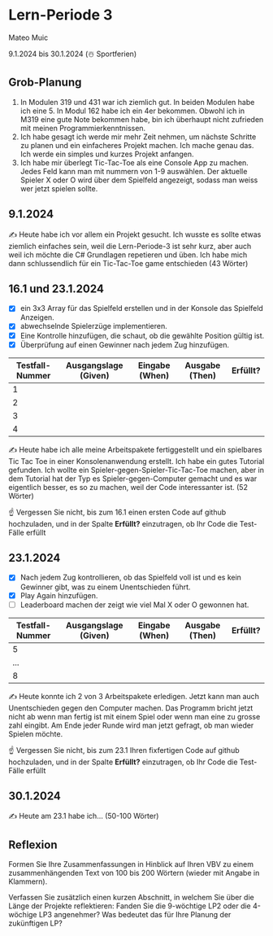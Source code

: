 # Lern-Periode 3

Mateo Muic

9.1.2024 bis 30.1.2024 (☃️ Sportferien)

## Grob-Planung

1.  In Modulen 319 und 431 war ich ziemlich gut. In beiden Modulen habe ich eine 5.  In Modul 162 habe ich ein 4er bekommen. Obwohl ich in M319 eine gute Note bekommen habe, bin ich überhaupt nicht zufrieden mit meinen Programmierkenntnissen. 
2. Ich habe gesagt ich werde mir mehr Zeit nehmen, um nächste Schritte zu planen und ein einfacheres Projekt machen. Ich mache genau das. Ich werde ein simples und kurzes Projekt anfangen. 
3. Ich habe mir überlegt Tic-Tac-Toe als eine Console App zu machen. Jedes Feld kann man mit nummern von 1-9 auswählen. Der aktuelle Spieler X oder O wird über dem Spielfeld angezeigt, sodass man weiss wer jetzt spielen sollte.


## 9.1.2024

✍️ Heute habe ich vor allem ein Projekt gesucht. Ich wusste es sollte etwas ziemlich einfaches sein, weil die Lern-Periode-3 ist sehr kurz, aber auch weil ich möchte die C# Grundlagen repetieren und üben. Ich habe mich dann schlussendlich für ein Tic-Tac-Toe game entschieden (43 Wörter)

## 16.1 und 23.1.2024

- [x] ein 3x3 Array für das Spielfeld erstellen und in der Konsole das Spielfeld Anzeigen.
- [x] abwechselnde Spielerzüge implementieren.
- [x] Eine Kontrolle hinzufügen, die schaut, ob die gewählte Position gültig ist.
- [x] Überprüfung auf einen Gewinner nach jedem Zug hinzufügen.

| Testfall-Nummer | Ausgangslage (Given) | Eingabe (When) | Ausgabe (Then) | Erfüllt? |
| -------------- | -------------------- | -------------- | -------------- | -------- |
| 1              |                      |                |                |          |
| 2              |                      |                |                |          |
| 3              |                      |                |                |          |
| 4              |                      |                |                |          |

✍️ Heute habe ich alle meine Arbeitspakete fertiggestellt und ein spielbares Tic Tac Toe in einer Konsolenanwendung erstellt. Ich habe ein gutes Tutorial gefunden. Ich wollte ein Spieler-gegen-Spieler-Tic-Tac-Toe machen, aber in dem Tutorial hat der Typ es Spieler-gegen-Computer gemacht und es war eigentlich besser, es so zu machen, weil der Code interessanter ist. (52 Wörter)

☝️ Vergessen Sie nicht, bis zum 16.1 einen ersten Code auf github hochzuladen, und in der Spalte **Erfüllt?** einzutragen, ob Ihr Code die Test-Fälle erfüllt

## 23.1.2024

- [x] Nach jedem Zug kontrollieren, ob das Spielfeld voll ist und es kein Gewinner gibt, was zu einem Unentschieden führt.
- [x] Play Again hinzufügen.
- [ ] Leaderboard machen der zeigt wie viel Mal X oder O gewonnen hat.

| Testfall-Nummer | Ausgangslage (Given) | Eingabe (When) | Ausgabe (Then) | Erfüllt? |
| --------------- | -------------------- | -------------- | -------------- | -------- |
| 5               |                      |                |                |          |
| ...             |                      |                |                |          |
| 8               |                      |                |                |          |

✍️ Heute konnte ich 2 von 3 Arbeitspakete erledigen. Jetzt kann man auch Unentschieden gegen den Computer machen. Das Programm bricht jetzt nicht ab wenn man fertig ist mit einem Spiel oder wenn man eine zu grosse zahl eingibt. Am Ende jeder Runde wird man jetzt gefragt, ob man wieder Spielen möchte. 

☝️ Vergessen Sie nicht, bis zum 23.1 Ihren fixfertigen Code auf github hochzuladen, und in der Spalte **Erfüllt?** einzutragen, ob Ihr Code die Test-Fälle erfüllt

## 30.1.2024

✍️ Heute am 23.1 habe ich... (50-100 Wörter)

## Reflexion

Formen Sie Ihre Zusammenfassungen in Hinblick auf Ihren VBV zu einem zusammenhängenden Text von 100 bis 200 Wörtern (wieder mit Angabe in Klammern).

Verfassen Sie zusätzlich einen kurzen Abschnitt, in welchem Sie über die Länge der Projekte reflektieren: Fanden Sie die 9-wöchtige LP2 oder die 4-wöchige LP3 angenehmer? Was bedeutet das für Ihre Planung der zukünftigen LP?
